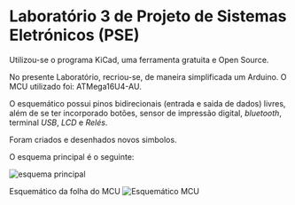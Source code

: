 # Laboratório 3 de Projeto de Sistemas Eletrónicos (PSE)

Utilizou-se o programa KiCad, uma ferramenta gratuita e Open Source.

No presente Laboratório, recriou-se, de maneira simplificada um Arduino. O MCU utilizado foi: ATMega16U4-AU.

O esquemático possui pinos bidirecionais (entrada e saida de dados) livres, além de se ter incorporado botões, sensor de impressão digital, *bluetooth*, terminal *USB*, *LCD* e *Relés*.


Foram criados e desenhados novos simbolos.

O esquema principal é o seguinte:

![esquema principal](https://github.com/user-attachments/assets/b9627d83-c763-4da8-b4b2-fced02c98add)


Esquemático da folha do MCU
![Esquemático MCU](https://github.com/user-attachments/assets/6d4f81f2-8640-4513-ae18-2916acf67831)
